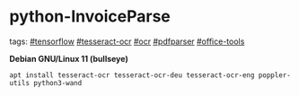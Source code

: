 # python-InvoiceParse

tags:
[#tensorflow](https://www.tensorflow.org)
[#tesseract-ocr](https://github.com/tesseract-ocr)
[#ocr]()
[#pdfparser]()
[#office-tools]()

**Debian GNU/Linux 11 (bullseye)**

`apt install tesseract-ocr tesseract-ocr-deu tesseract-ocr-eng poppler-utils python3-wand`
